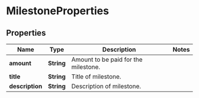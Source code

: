 

# MilestoneProperties


## Properties

| Name | Type | Description | Notes |
|------------ | ------------- | ------------- | -------------|
|**amount** | **String** | Amount to be paid for the milestone. |  |
|**title** | **String** | Title of milestone. |  |
|**description** | **String** | Description of milestone. |  |



